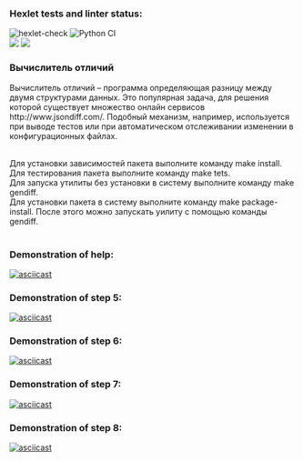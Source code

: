 ### Hexlet tests and linter status:
![hexlet-check](https://github.com/Evglit/python-project-lvl2/workflows/hexlet-check/badge.svg)
![Python CI](https://github.com/Evglit/python-project-lvl2/workflows/Python%20CI/badge.svg)<br>
<a href="https://codeclimate.com/github/Evglit/python-project-lvl2/maintainability"><img src="https://api.codeclimate.com/v1/badges/35ca774200bb963b711f/maintainability" /></a>
<a href="https://codeclimate.com/github/Evglit/python-project-lvl2/test_coverage"><img src="https://api.codeclimate.com/v1/badges/35ca774200bb963b711f/test_coverage" /></a><br>

<h3>Вычислитель отличий</h3>
Вычислитель отличий – программа определяющая разницу между двумя структурами данных. Это популярная задача, для решения которой существует множество онлайн сервисов http://www.jsondiff.com/. Подобный механизм, например, используется при выводе тестов или при автоматическом отслеживании изменении в конфигурационных файлах.<br><br>

Для установки зависимостей пакета выполните команду make install.<br>
Для тестирования пакета выполните команду make tets.<br>
Для запуска утилиты без установки в систему выполните команду make gendiff.<br>
Для установки пакета в систему выполните команду make package-install. После этого можно запускать уилиту с помощью команды gendiff.<br><br>

### Demonstration of help:
[![asciicast](https://asciinema.org/a/V71sJYZpaf5sRzXoEOdINp84V.svg)](https://asciinema.org/a/V71sJYZpaf5sRzXoEOdINp84V)<br>

### Demonstration of step 5:
[![asciicast](https://asciinema.org/a/AVvEMwofDQBHrgLLjKaRpLKMj.svg)](https://asciinema.org/a/AVvEMwofDQBHrgLLjKaRpLKMj)<br>

### Demonstration of step 6:
[![asciicast](https://asciinema.org/a/KBjUqI8aQA7VlRdGnIRDW9H9P.svg)](https://asciinema.org/a/KBjUqI8aQA7VlRdGnIRDW9H9P)<br>

### Demonstration of step 7:
[![asciicast](https://asciinema.org/a/FcnSVuBU5nmqIazD9O3oD39qK.svg)](https://asciinema.org/a/FcnSVuBU5nmqIazD9O3oD39qK)<br>

### Demonstration of step 8:
[![asciicast](https://asciinema.org/a/RFuZWoezfR6wxi58AaD3rv6Di.svg)](https://asciinema.org/a/RFuZWoezfR6wxi58AaD3rv6Di)
